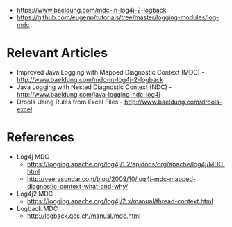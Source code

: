 
- <https://www.baeldung.com/mdc-in-log4j-2-logback>
- <https://github.com/eugenp/tutorials/tree/master/logging-modules/log-mdc>

# Relevant Articles

- Improved Java Logging with Mapped Diagnostic Context (MDC) - <http://www.baeldung.com/mdc-in-log4j-2-logback>
- Java Logging with Nested Diagnostic Context (NDC) - <http://www.baeldung.com/java-logging-ndc-log4j>
- Drools Using Rules from Excel Files - <http://www.baeldung.com/drools-excel>

# References

- Log4j MDC
  - https://logging.apache.org/log4j/1.2/apidocs/org/apache/log4j/MDC.html
  - http://veerasundar.com/blog/2009/10/log4j-mdc-mapped-diagnostic-context-what-and-why/
- Log4j2 MDC
  - https://logging.apache.org/log4j/2.x/manual/thread-context.html
- Logback MDC
  - http://logback.qos.ch/manual/mdc.html
